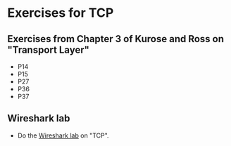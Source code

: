 # Exercises for TCP

## Exercises from Chapter 3 of Kurose and Ross on "Transport Layer"

* P14
* P15
* P27
* P36
* P37

## Wireshark lab 

* Do the [Wireshark lab](https://www-net.cs.umass.edu/wireshark-labs/) on "TCP". 

